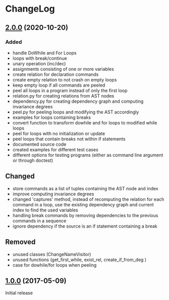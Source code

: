 # ChangeLog

## [2.0.0](https://github.com/ThomasRuby/LQICM_On_C_Toy_Parser/tree/7e590e400a84ca8d585535c24c06a2b3ef39bf7f) (2020-10-20)

### Added
- handle DoWhile and For Loops
- loops with break/continue
- unary operation (inc/dec)
- assignments consisting of one or more variables
- create relation for declaration commands
- create empty relation to not crash on empty loops
- keep empty loop if all commands are peeled
- peel all loops in a program instead of only the first loop
- relation.py for creating relations from AST nodes
- dependency.py for creating dependency graph and computing invariance degrees 
- peel.py for peeling loops and modifying the AST accordingly
- examples for loops containing breaks
- convert function to transform dowhile and for loops to modified while loops
- peel for loops with no initialization or update
- peel loops that contain breaks not within if statements
- documented source code
- created examples for different test cases 
- different options for testing programs (either as command line argument or through doctest)

## Changed
- store commands as a list of tuples containing the AST node and index
- improve computing invariance degrees
- changed 'captures' method, instead of recomputing the relation for each command in a loop, use the existing dependency graph and current index to find the used variables
- handling break commands by removing dependencies to the previous commands in a sequence
- ignore dependency if the source is an if statement containing a break

## Removed
- unused classes (ChangeNameVisitor)
- unused functions (get_first_while, exist_rel, create_if_from_deg )
- case for dowhile/for loops when peeling


## [1.0.0](https://github.com/ThomasRuby/LQICM_On_C_Toy_Parser/tree/69276fc9d80b3d2d2fdff74375c5714aead23c15) (2017-05-09)

Initial release